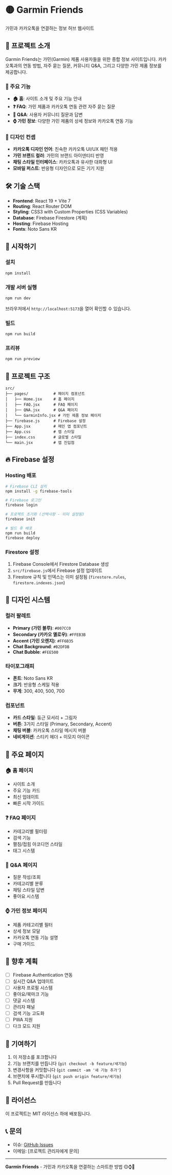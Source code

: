 # 🟡 Garmin Friends

가민과 카카오톡을 연결하는 정보 허브 웹사이트

## 📱 프로젝트 소개

Garmin Friends는 가민(Garmin) 제품 사용자들을 위한 종합 정보 사이트입니다. 카카오톡과의 연동 방법, 자주 묻는 질문, 커뮤니티 Q&A, 그리고 다양한 가민 제품 정보를 제공합니다.

### 🎯 주요 기능

- **🏠 홈**: 사이트 소개 및 주요 기능 안내
- **❓ FAQ**: 가민 제품과 카카오톡 연동 관련 자주 묻는 질문
- **💬 Q&A**: 사용자 커뮤니티 질문과 답변
- **⌚ 가민 정보**: 다양한 가민 제품의 상세 정보와 카카오톡 연동 기능

### 🎨 디자인 컨셉

- **카카오톡 디자인 언어**: 친숙한 카카오톡 UI/UX 패턴 적용
- **가민 브랜드 컬러**: 가민의 브랜드 아이덴티티 반영
- **채팅 스타일 인터페이스**: 카카오톡과 유사한 대화형 UI
- **모바일 퍼스트**: 반응형 디자인으로 모든 기기 지원

## 🛠️ 기술 스택

- **Frontend**: React 19 + Vite 7
- **Routing**: React Router DOM
- **Styling**: CSS3 with Custom Properties (CSS Variables)
- **Database**: Firebase Firestore (계획)
- **Hosting**: Firebase Hosting
- **Fonts**: Noto Sans KR

## 🚀 시작하기

### 설치

```bash
npm install
```

### 개발 서버 실행

```bash
npm run dev
```

브라우저에서 `http://localhost:5173`을 열어 확인할 수 있습니다.

### 빌드

```bash
npm run build
```

### 프리뷰

```bash
npm run preview
```

## 📁 프로젝트 구조

```
src/
├── pages/           # 페이지 컴포넌트
│   ├── Home.jsx     # 홈 페이지
│   ├── FAQ.jsx      # FAQ 페이지
│   ├── QNA.jsx      # Q&A 페이지
│   └── GarminInfo.jsx # 가민 제품 정보 페이지
├── firebase.js      # Firebase 설정
├── App.jsx          # 메인 앱 컴포넌트
├── App.css          # 앱 스타일
├── index.css        # 글로벌 스타일
└── main.jsx         # 앱 진입점
```

## 🔥 Firebase 설정

### Hosting 배포

```bash
# Firebase CLI 설치
npm install -g firebase-tools

# Firebase 로그인
firebase login

# 프로젝트 초기화 (선택사항 - 이미 설정됨)
firebase init

# 빌드 후 배포
npm run build
firebase deploy
```

### Firestore 설정

1. Firebase Console에서 Firestore Database 생성
2. `src/firebase.js`에서 Firebase 설정 업데이트
3. Firestore 규칙 및 인덱스는 이미 설정됨 (`firestore.rules`, `firestore.indexes.json`)

## 🎨 디자인 시스템

### 컬러 팔레트

- **Primary (가민 블루)**: `#007CC0`
- **Secondary (카카오 옐로우)**: `#FFEB3B`  
- **Accent (가민 오렌지)**: `#FF6B35`
- **Chat Background**: `#B2DFDB`
- **Chat Bubble**: `#FEE500`

### 타이포그래피

- **폰트**: Noto Sans KR
- **크기**: 반응형 스케일 적용
- **무게**: 300, 400, 500, 700

### 컴포넌트

- **카드 스타일**: 둥근 모서리 + 그림자
- **버튼**: 3가지 스타일 (Primary, Secondary, Accent)
- **채팅 버블**: 카카오톡 스타일 메시지 버블
- **네비게이션**: 스티키 헤더 + 이모지 아이콘

## 📱 주요 페이지

### 🏠 홈 페이지
- 사이트 소개
- 주요 기능 카드
- 최신 업데이트
- 빠른 시작 가이드

### ❓ FAQ 페이지  
- 카테고리별 필터링
- 검색 기능
- 펼침/접힘 아코디언 스타일
- 태그 시스템

### 💬 Q&A 페이지
- 질문 작성/조회
- 카테고리별 분류
- 채팅 스타일 답변
- 좋아요 시스템

### ⌚ 가민 정보 페이지
- 제품 카테고리별 필터
- 상세 정보 모달
- 카카오톡 연동 기능 설명
- 구매 가이드

## 🔮 향후 계획

- [ ] Firebase Authentication 연동
- [ ] 실시간 Q&A 업데이트
- [ ] 사용자 프로필 시스템
- [ ] 좋아요/북마크 기능
- [ ] 댓글 시스템
- [ ] 관리자 패널
- [ ] 검색 기능 고도화
- [ ] PWA 지원
- [ ] 다크 모드 지원

## 🤝 기여하기

1. 이 저장소를 포크합니다
2. 기능 브랜치를 만듭니다 (`git checkout -b feature/새기능`)
3. 변경사항을 커밋합니다 (`git commit -am '새 기능 추가'`)
4. 브랜치에 푸시합니다 (`git push origin feature/새기능`)
5. Pull Request를 만듭니다

## 📄 라이선스

이 프로젝트는 MIT 라이선스 하에 배포됩니다.

## 📞 문의

- 이슈: [GitHub Issues](https://github.com/khunny7/garmin-friends/issues)
- 이메일: [프로젝트 관리자에게 문의]

---

**Garmin Friends** - 가민과 카카오톡을 연결하는 스마트한 방법 🟡⌚💬

